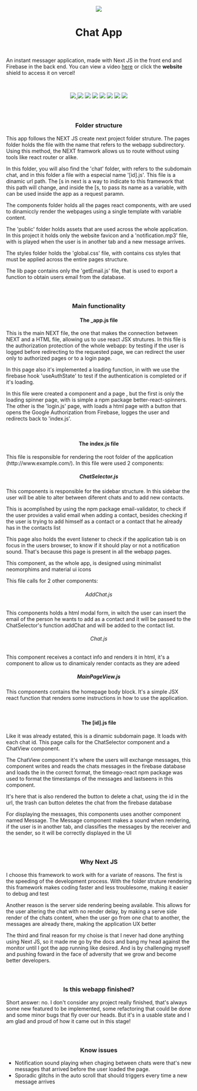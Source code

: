 <p align='center'>
    <img src='https://i.imgur.com/mIpwsMK.png'/>
</p>

<h1 align='center'>Chat App</h1>

<p>&nbsp</p>

<p>An instant messager application, made with Next JS in the front end and Firebase in the back end. You can view a video <a href='https://www.youtube.com/watch?v=DXW1n6yU4QU'>here</a> or click the <strong>website</strong> shield to access it on vercel!</p>

<p>&nbsp</p>

<div align='center'>

<a href='https://chat-app-sigma-one.vercel.app/'>
      
<img src='https://img.shields.io/badge/website-000000?style=for-the-badge&logo=About.me&logoColor=white'/>

</a>

<img src='https://img.shields.io/badge/firebase-ffca28?style=for-the-badge&logo=firebase&logoColor=black'/>
<img src='https://img.shields.io/badge/next.js-000000?style=for-the-badge&logo=nextdotjs&logoColor=white'/>
<img src='https://img.shields.io/badge/JavaScript-323330?style=for-the-badge&logo=javascript&logoColor=F7DF1E'/>
<img src='https://img.shields.io/badge/React-20232A?style=for-the-badge&logo=react&logoColor=61DAFB'/>
<img src='https://img.shields.io/badge/CSS3-1572B6?style=for-the-badge&logo=css3&logoColor=white'/>
<img src='https://img.shields.io/badge/HTML5-E34F26?style=for-the-badge&logo=html5&logoColor=white'/>
<img src='https://img.shields.io/badge/Material%20UI-007FFF?style=for-the-badge&logo=mui&logoColor=white'/>
        

</div>

<p>&nbsp</p>

<h2></h2>

<h3 align="center"> Folder structure </h3>

<p>
 This app follows the NEXT JS create next project folder struture. The pages folder holds the file with the name that refers to the webapp subdirectory. Using this method, the NEXT framwork allows us to route without using tools like react router or alike.
</p>
<p>
 In this folder, you will also find the 'chat' folder, with refers to the subdomain chat, and in this folder a file with a especial name '[id].js'. This file is a dinamic url path. The [s in next is a way to indicate to this framework that this path will change, and inside the [s, to pass its name as a variable, with can be used inside the app as a request paramn.
</p>
<p>
The components folder holds all the pages react components, with are used to dinamiccly render the webpages using a single template with variable content. 
</p>
<p>
The 'public' folder holds assets that are used across the whole application. In this project it holds only the website favicon and a 'notification.mp3' file, with is played when the user is in another tab and a new message arrives. 
</p>
<p>
 The styles folder holds the 'global.css' file, with contains css styles that must be applied across the entire pages structure.
</p>
<p>
The lib page contains only the 'getEmail.js' file, that is used to export a function to obtain users email from the database.
</p>



 <p>&nbsp</p>

<h2></h2>

<h3 align="center"> Main functionality </h3>

<h4 align="center">The _app.js file</h4>
<p> 
This is the main NEXT file, the one that makes the connection between NEXT and a HTML file, allowing us to use react JSX strutures. In this file is the authorization protection of the whole webapp: by testing if the user is logged before redirecting to the requested page, we can redirect the user only to authorized pages or to a login page.
</p>
<p> In this page also it's implemented a loading function, in with we use the firebase hook 'useAuthState' to test if the authentication is completed or if it's loading.
</p>
<p>In this file were created a component and a page , but the first is only the loading spinner page, with is simple a npm package better-react-spinners. The other is the 'login.js' page, with loads a html page with a button that opens the Google Authorization from Firebase, logges the user and redirects back to 'index.js'.</p>

<p>&nbsp</p>

<h4 align="center">The index.js file</h4>
<p> This file is responsible for rendering the root folder of the application (http://www.example.com/). In this file were used 2 components:
</p>
<h5 align='center'>ChatSelector.js</h5>
<p>This components is responsible for the sidebar structure. In this sidebar the user will be able to alter between diferent chats and to add new contacts.</p>
<p>This is acomplished by using the npm package email-validator, to check if the user provides a valid email when adding a contact, besides checking if the user is trying to add himself as a contact or a contact that he already has in the contacts list </p>
<p>This page also holds the event listener to check if the application tab is on focus in the users browser, to know if it should play or not a notification sound. That's because this page is present in all the webapp pages.</p>
<p>This component, as the whole app, is designed using minimalist neomorphims and material ui icons</p>
<p>This file calls for 2 other components:</p>
<h6 align='center'>AddChat.js</h6>
<p>This components holds a html modal form, in witch the user can insert the email of the person he wants to add as a contact and it will be passed to the ChatSelector's function addChat and will be added to the contact list.</p>
<h6 align='center'>Chat.js</h6>
<p>This component receives a contact info and renders it in html, it's a component to allow us to dinamicaly render contacts as they are adeed </p>
<h5 align='center'>MainPageView.js</h5>
<p>This components contains the homepage body block. It's a simple JSX react function that renders some instructions in how to use the application.</p>

<p>&nbsp</p>

<h4 align="center">The [id].js file</h4>
<p>Like it was already estated, this is a dinamic subdomain page. It loads with each chat id. This page calls for the ChatSelector component and a ChatView component.</p>
<p>The ChatView component it's where the users will exchange messages, this component writes and reads the chats messages in the firebase database and loads the in the correct format, the timeago-react npm package was used to format the timestamps of the messages and lastseens in this component.</p>
<p>It's here that is also rendered the button to delete a chat, using the id in the url, the trash can button deletes the chat from the firebase database</p>
<p>For displaying the messages, this components uses another component named Message. The Message component makes a sound when rendering, if the user is in another tab, and classifies the messages by the receiver and the sender, so it will be correctly displayed in the UI</p>

 <p>&nbsp</p>

<h2></h2>

<h3 align="center"> Why Next JS </h3>
<p>I choose this framework to work with for a variate of reasons. The first is the speeding of the development process. With the folder struture rendering this framework makes coding faster and less troublesome, making it easier to debug and test</p>
<p>Another reason is the server side rendering beeing available. This allows for the user altering the chat with no render delay, by making a serve side render of the chats content, when the user go from one chat to another, the messages are already there, making the application UX better</p>
<p>The third and final reason for my choise is that I never had done anything using Next JS, so it made me go by the docs and bang my head against the monitor until I got the app running like desired. And is by challenging myself and pushing foward in the face of adversity that we grow and become better developers.</p>
 <p>&nbsp</p>

<h2></h2>

<h3 align='center'>Is this webapp finished?</h3>
<p>Short answer: no. I don't consider any project really finished, that's always some new featured to be implemented, some refactoring that could be done and some minor bugs that fly over our heads. But it's in a usable state and I am glad and proud of how it came out in this stage!</p>
 <p>&nbsp</p>

<h2></h2>

<h3 align='center'>Know issues</h3>
<ul>
<li>Notification sound playing when chaging between chats were that's new messages that arrived before the user loaded the page.</li>
<li>Sporadic glitchs in the auto scroll that should triggers every time a new message arrives</li>
</ul>
